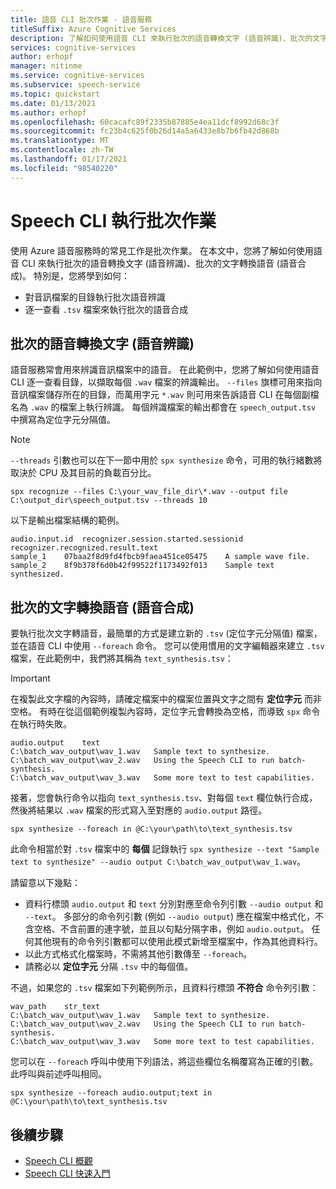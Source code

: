 ```yaml
---
title: 語音 CLI 批次作業 - 語音服務
titleSuffix: Azure Cognitive Services
description: 了解如何使用語音 CLI 來執行批次的語音轉換文字 (語音辨識)、批次的文字轉換語音 (語音合成)。
services: cognitive-services
author: erhopf
manager: nitinme
ms.service: cognitive-services
ms.subservice: speech-service
ms.topic: quickstart
ms.date: 01/13/2021
ms.author: erhopf
ms.openlocfilehash: 60cacafc89f2335b87885e4ea11dcf8992d68c3f
ms.sourcegitcommit: fc23b4c625f0b26d14a5a6433e8b7b6fb42d868b
ms.translationtype: MT
ms.contentlocale: zh-TW
ms.lasthandoff: 01/17/2021
ms.locfileid: "98540220"
---
```

# <a name="speech-cli-batch-operations"></a>Speech CLI 執行批次作業

使用 Azure 語音服務時的常見工作是批次作業。 在本文中，您將了解如何使用語音 CLI 來執行批次的語音轉換文字 (語音辨識)、批次的文字轉換語音 (語音合成)。 特別是，您將學到如何：

* 對音訊檔案的目錄執行批次語音辨識
* 逐一查看 `.tsv` 檔案來執行批次的語音合成

## <a name="batch-speech-to-text-speech-recognition"></a>批次的語音轉換文字 (語音辨識)

語音服務常會用來辨識音訊檔案中的語音。 在此範例中，您將了解如何使用語音 CLI 逐一查看目錄，以擷取每個 `.wav` 檔案的辨識輸出。 `--files` 旗標可用來指向音訊檔案儲存所在的目錄，而萬用字元 `*.wav` 則可用來告訴語音 CLI 在每個副檔名為 `.wav` 的檔案上執行辨識。 每個辨識檔案的輸出都會在 `speech_output.tsv` 中撰寫為定位字元分隔值。

> [!NOTE]
> `--threads` 引數也可以在下一節中用於 `spx synthesize` 命令，可用的執行緒數將取決於 CPU 及其目前的負載百分比。

```console
spx recognize --files C:\your_wav_file_dir\*.wav --output file C:\output_dir\speech_output.tsv --threads 10
```

以下是輸出檔案結構的範例。

```output
audio.input.id  recognizer.session.started.sessionid    recognizer.recognized.result.text
sample_1    07baa2f8d9fd4fbcb9faea451ce05475    A sample wave file.
sample_2    8f9b378f6d0b42f99522f1173492f013    Sample text synthesized.
```

## <a name="batch-text-to-speech-speech-synthesis"></a>批次的文字轉換語音 (語音合成)

要執行批次文字轉語音，最簡單的方式是建立新的 `.tsv` (定位字元分隔值) 檔案，並在語音 CLI 中使用 `--foreach` 命令。 您可以使用慣用的文字編輯器來建立 `.tsv` 檔案，在此範例中，我們將其稱為 `text_synthesis.tsv`：

>[!IMPORTANT]
> 在複製此文字檔的內容時，請確定檔案中的檔案位置與文字之間有 **定位字元** 而非空格。 有時在從這個範例複製內容時，定位字元會轉換為空格，而導致 `spx` 命令在執行時失敗。

```Input
audio.output    text
C:\batch_wav_output\wav_1.wav   Sample text to synthesize.
C:\batch_wav_output\wav_2.wav   Using the Speech CLI to run batch-synthesis.
C:\batch_wav_output\wav_3.wav   Some more text to test capabilities.
```

接著，您會執行命令以指向 `text_synthesis.tsv`、對每個 `text` 欄位執行合成，然後將結果以 `.wav` 檔案的形式寫入至對應的 `audio.output` 路徑。

```console
spx synthesize --foreach in @C:\your\path\to\text_synthesis.tsv
```

此命令相當於對 `.tsv` 檔案中的 **每個** 記錄執行 `spx synthesize --text "Sample text to synthesize" --audio output C:\batch_wav_output\wav_1.wav`。

請留意以下幾點：

* 資料行標頭 `audio.output` 和 `text` 分別對應至命令列引數 `--audio output` 和 `--text`。 多部分的命令列引數 (例如 `--audio output`) 應在檔案中格式化，不含空格、不含前置的連字號，並且以句點分隔字串，例如 `audio.output`。 任何其他現有的命令列引數都可以使用此模式新增至檔案中，作為其他資料行。
* 以此方式格式化檔案時，不需將其他引數傳至 `--foreach`。
* 請務必以 **定位字元** 分隔 `.tsv` 中的每個值。

不過，如果您的 `.tsv` 檔案如下列範例所示，且資料行標頭 **不符合** 命令列引數：

```Input
wav_path    str_text
C:\batch_wav_output\wav_1.wav   Sample text to synthesize.
C:\batch_wav_output\wav_2.wav   Using the Speech CLI to run batch-synthesis.
C:\batch_wav_output\wav_3.wav   Some more text to test capabilities.
```

您可以在 `--foreach` 呼叫中使用下列語法，將這些欄位名稱覆寫為正確的引數。 此呼叫與前述呼叫相同。

```console
spx synthesize --foreach audio.output;text in @C:\your\path\to\text_synthesis.tsv
```

## <a name="next-steps"></a>後續步驟

* [Speech CLI 概觀](./spx-overview.md)
* [Speech CLI 快速入門](./spx-basics.md)
